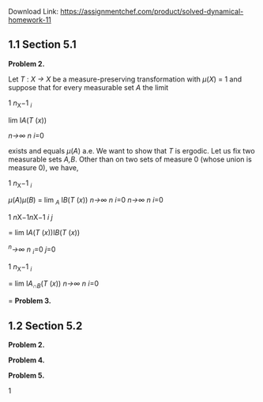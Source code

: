 Download Link: https://assignmentchef.com/product/solved-dynamical-homework-11
<br>
<h2>1.1            Section 5.1</h2>

<strong>Problem 2.</strong>

Let <em>T </em>: <em>X → X </em>be a measure-preserving transformation with <em>µ</em>(<em>X</em>) = 1 and suppose that for every measurable set <em>A </em>the limit

1 <em>n</em><sub>X</sub><em>−</em>1            <em><sub>i</sub></em>

lim           I<em>A</em>(<em>T </em>(<em>x</em>))

<em>n→∞ </em><em>n </em><em>i</em>=0

exists and equals <em>µ</em>(<em>A</em>) a.e. We want to show that <em>T </em>is ergodic. Let us fix two measurable sets <em>A,B</em>. Other than on two sets of measure 0 (whose union is measure 0), we have,

1 <em>n</em><sub>X</sub><em>−</em>1            <em><sub>i</sub></em>

<em>µ</em>(<em>A</em>)<em>µ</em>(<em>B</em>) = lim <em><sub> A </sub></em> I<em>B</em>(<em>T </em>(<em>x</em>)) <em>n→∞ </em><em>n </em><em>i</em>=0 <em>n→∞ </em><em>n </em><em>i</em>=0

1 <em>n</em>X<em>−</em>1<em>n</em>X<em>−</em>1            <em>i                     j</em>

= lim                    I<em>A</em>(<em>T </em>(<em>x</em>))I<em>B</em>(<em>T </em>(<em>x</em>))

<em><sup>n</sup></em><em>→∞ </em><em>n <sub>i</sub></em>=0 <em>j</em>=0

1 <em>n</em><sub>X</sub><em>−</em>1                 <em><sub>i</sub></em>

= lim  I<em>A</em><em><sub>∩B</sub></em>(<em>T </em>(<em>x</em>)) <em>n→∞ </em><em>n </em><em>i</em>=0

= <strong>Problem 3.</strong>

<h2>1.2            Section 5.2</h2>

<strong>Problem 2.</strong>

<strong>Problem 4.</strong>

<strong>Problem 5.</strong>

1
